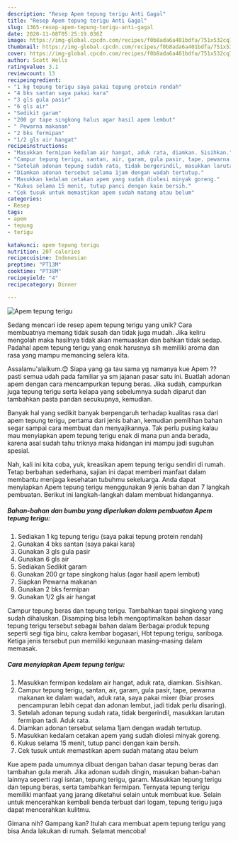 ```yaml
---
description: "Resep Apem tepung terigu Anti Gagal"
title: "Resep Apem tepung terigu Anti Gagal"
slug: 1365-resep-apem-tepung-terigu-anti-gagal
date: 2020-11-08T05:25:19.036Z
image: https://img-global.cpcdn.com/recipes/f0b8ada6a401bdfa/751x532cq70/apem-tepung-terigu-foto-resep-utama.jpg
thumbnail: https://img-global.cpcdn.com/recipes/f0b8ada6a401bdfa/751x532cq70/apem-tepung-terigu-foto-resep-utama.jpg
cover: https://img-global.cpcdn.com/recipes/f0b8ada6a401bdfa/751x532cq70/apem-tepung-terigu-foto-resep-utama.jpg
author: Scott Wells
ratingvalue: 3.1
reviewcount: 13
recipeingredient:
- "1 kg tepung terigu saya pakai tepung protein rendah"
- "4 bks santan saya pakai kara"
- "3 gls gula pasir"
- "6 gls air"
- "Sedikit garam"
- "200 gr tape singkong halus agar hasil apem lembut"
- " Pewarna makanan"
- "2 bks fermipan"
- "1/2 gls air hangat"
recipeinstructions:
- "Masukkan fermipan kedalam air hangat, aduk rata, diamkan. Sisihkan."
- "Campur tepung terigu, santan, air, garam, gula pasir, tape, pewarna makanan ke dalam wadah, aduk rata, saya pakai mixer (biar proses pencampuran lebih cepat dan adonan lembut, jadi tidak perlu disaring)."
- "Setelah adonan tepung sudah rata, tidak bergerindil, masukkan larutan fermipan tadi. Aduk rata."
- "Diamkan adonan tersebut selama 1jam dengan wadah tertutup."
- "Masukkan kedalam cetakan apem yang sudah diolesi minyak goreng."
- "Kukus selama 15 menit, tutup panci dengan kain bersih."
- "Cek tusuk untuk memastikan apem sudah matang atau belum"
categories:
- Resep
tags:
- apem
- tepung
- terigu

katakunci: apem tepung terigu 
nutrition: 207 calories
recipecuisine: Indonesian
preptime: "PT13M"
cooktime: "PT38M"
recipeyield: "4"
recipecategory: Dinner

---
```



![Apem tepung terigu](https://img-global.cpcdn.com/recipes/f0b8ada6a401bdfa/751x532cq70/apem-tepung-terigu-foto-resep-utama.jpg)

Sedang mencari ide resep apem tepung terigu yang unik? Cara membuatnya memang tidak susah dan tidak juga mudah. Jika keliru mengolah maka hasilnya tidak akan memuaskan dan bahkan tidak sedap. Padahal apem tepung terigu yang enak harusnya sih memiliki aroma dan rasa yang mampu memancing selera kita.

Assalamu&#39;alaikum.😊 Siapa yang ga tau sama yg namanya kue Apem ?? pasti semua udah pada familiar ya sm jajanan pasar satu ini. Buatlah adonan apem dengan cara mencampurkan tepung beras. Jika sudah, campurkan juga tepung terigu serta kelapa yang sebelumnya sudah diparut dan tambahkan pasta pandan secukupnya, kemudian.

Banyak hal yang sedikit banyak berpengaruh terhadap kualitas rasa dari apem tepung terigu, pertama dari jenis bahan, kemudian pemilihan bahan segar sampai cara membuat dan menyajikannya. Tak perlu pusing kalau mau menyiapkan apem tepung terigu enak di mana pun anda berada, karena asal sudah tahu triknya maka hidangan ini mampu jadi suguhan spesial.


Nah, kali ini kita coba, yuk, kreasikan apem tepung terigu sendiri di rumah. Tetap berbahan sederhana, sajian ini dapat memberi manfaat dalam membantu menjaga kesehatan tubuhmu sekeluarga. Anda dapat menyiapkan Apem tepung terigu menggunakan 9 jenis bahan dan 7 langkah pembuatan. Berikut ini langkah-langkah dalam membuat hidangannya.

<!--inarticleads1-->

##### Bahan-bahan dan bumbu yang diperlukan dalam pembuatan Apem tepung terigu:

1. Sediakan 1 kg tepung terigu (saya pakai tepung protein rendah)
1. Gunakan 4 bks santan (saya pakai kara)
1. Gunakan 3 gls gula pasir
1. Gunakan 6 gls air
1. Sediakan Sedikit garam
1. Gunakan 200 gr tape singkong halus (agar hasil apem lembut)
1. Siapkan  Pewarna makanan
1. Gunakan 2 bks fermipan
1. Gunakan 1/2 gls air hangat


Campur tepung beras dan tepung terigu. Tambahkan tapai singkong yang sudah dihaluskan. Disamping bisa lebih mengoptimalkan bahan dasar tepung terigu tersebut sebagai bahan dalam Berbagai produk tepung seperti segi tiga biru, cakra kembar bogasari, Hbt tepung terigu, sariboga. Ketiga jenis tersebut pun memiliki kegunaan masing-masing dalam memasak. 

<!--inarticleads2-->

##### Cara menyiapkan Apem tepung terigu:

1. Masukkan fermipan kedalam air hangat, aduk rata, diamkan. Sisihkan.
1. Campur tepung terigu, santan, air, garam, gula pasir, tape, pewarna makanan ke dalam wadah, aduk rata, saya pakai mixer (biar proses pencampuran lebih cepat dan adonan lembut, jadi tidak perlu disaring).
1. Setelah adonan tepung sudah rata, tidak bergerindil, masukkan larutan fermipan tadi. Aduk rata.
1. Diamkan adonan tersebut selama 1jam dengan wadah tertutup.
1. Masukkan kedalam cetakan apem yang sudah diolesi minyak goreng.
1. Kukus selama 15 menit, tutup panci dengan kain bersih.
1. Cek tusuk untuk memastikan apem sudah matang atau belum


Kue apem pada umumnya dibuat dengan bahan dasar tepung beras dan tambahan gula merah. Jika adonan sudah dingin, masukan bahan-bahan lainnya seperti ragi isntan, tepung terigu, garam. Masukkan tepung terigu dan tepung beras, serta tambahkan fermipan. Ternyata tepung terigu memiliki manfaat yang jarang diketahui selain untuk membuat kue. Selain untuk mencerahkan kembali benda terbuat dari logam, tepung terigu juga dapat mencerahkan kulitmu. 

Gimana nih? Gampang kan? Itulah cara membuat apem tepung terigu yang bisa Anda lakukan di rumah. Selamat mencoba!

